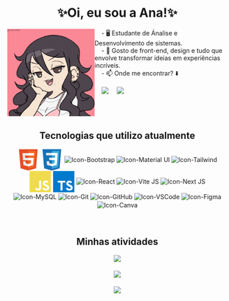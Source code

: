 <h1 align="center"> ✨Oi, eu sou a Ana!✨ </h1>

<img align="left" alt="Ana-Gif" src="./gifParaPerfil.gif" width=200px>
&nbsp;&nbsp;&nbsp;&nbsp;- 🖥️ Estudante de Ánalise e Desenvolvimento de sistemas. <br>
&nbsp;&nbsp;&nbsp;&nbsp;- 🎨 Gosto de front-end, design e tudo que envolve transformar ideias em experiências incríveis. <br>
&nbsp;&nbsp;&nbsp;&nbsp;- 📫 Onde me encontrar? ⬇️ <br>

<br>
<div>
&nbsp;&nbsp;&nbsp;&nbsp;<a href="https://www.linkedin.com/in/anapaula-garciamartins" target="_blank"><img src="https://img.shields.io/badge/-LinkedIn-%230077B5?style=for-the-badge&logo=linkedin&logoColor=white" target="_blank"></a> 
&nbsp;&nbsp;&nbsp;&nbsp;<a href="mailto:martinsgarciaana@outlook.com"><img src="https://img.shields.io/badge/Microsoft_Outlook-0078D4?style=for-the-badge&logo=microsoft-outlook&logoColor=white" target="_blank"></a>
</div>

<br>
<br>
<div style="display: inline_block" align="center"><br>
  <h2 align="center"> Tecnologias que utilizo atualmente </h2>
  <img align="center" alt="Icon-HTML" height="50" width="50" src="https://raw.githubusercontent.com/devicons/devicon/master/icons/html5/html5-original.svg" />
  <img align="center" alt="Icon-CSS" height="50" width="50" src="https://raw.githubusercontent.com/devicons/devicon/master/icons/css3/css3-original.svg" />
  <img align="center" alt="Icon-Bootstrap" height="50" width="50" src="https://cdn.jsdelivr.net/gh/devicons/devicon/icons/bootstrap/bootstrap-original.svg" />
  <img align="center" alt="Icon-Material UI" height="50" width="50" src="https://cdn.jsdelivr.net/gh/devicons/devicon/icons/materialui/materialui-original.svg" />
  <img align="center" alt="Icon-Tailwind" height="50" width="50" src="https://cdn.jsdelivr.net/gh/devicons/devicon/icons/tailwindcss/tailwindcss-original.svg" />
  <img align="center" alt="Icon-Javascript" height="50" width="50" src="https://raw.githubusercontent.com/devicons/devicon/master/icons/javascript/javascript-plain.svg" />
  <img align="center" alt="Icon-Typescript" height="50" width="50" src="https://raw.githubusercontent.com/devicons/devicon/master/icons/typescript/typescript-plain.svg" />
  <img align="center" alt="Icon-React" height="50" width="50" src="https://cdn.jsdelivr.net/gh/devicons/devicon/icons/react/react-original.svg" />
  <img align="center" alt="Icon-Vite JS" height="50" width="50" src="https://cdn.jsdelivr.net/gh/devicons/devicon/icons/vitejs/vitejs-original.svg" />
  <img align="center" alt="Icon-Next JS" height="50" width="50" src="https://cdn.jsdelivr.net/gh/devicons/devicon/icons/nextjs/nextjs-original.svg" />
  <img align="center" alt="Icon-MySQL" height="50" width="50" src="https://cdn.jsdelivr.net/gh/devicons/devicon/icons/mysql/mysql-original.svg" />
  <img align="center" alt="Icon-Git" height="50" width="50" src="https://cdn.jsdelivr.net/gh/devicons/devicon/icons/git/git-original.svg" />
  <img align="center" alt="Icon-GitHub" height="50" width="50" src="https://cdn.jsdelivr.net/gh/devicons/devicon/icons/github/github-original.svg" />
  <img align="center" alt="Icon-VSCode" height="50" width="50" src="https://cdn.jsdelivr.net/gh/devicons/devicon/icons/vscode/vscode-original.svg" />
  <img align="center" alt="Icon-Figma" height="50" width="50" src="https://cdn.jsdelivr.net/gh/devicons/devicon/icons/figma/figma-original.svg" />
  <img align="center" alt="Icon-Canva" height="50" width="50" src="https://cdn.jsdelivr.net/gh/devicons/devicon/icons/canva/canva-original.svg" />
</div>

<br>
<br>
<div align=center>
  <h2 align="center"> Minhas atividades </h2>
  <img src="https://github-readme-streak-stats.herokuapp.com?user=anapaula-garciamartins&theme=chartreuse-dark">
  <br>
  <br>
  <img src="https://github-readme-stats.vercel.app/api?username=anapaula-garciamartins&count_private=true&show_icons=true&&theme=chartreuse-dark&include_all_commits=true">
  <br>
  <br>
  <img src="https://github-readme-stats.vercel.app/api/top-langs/?username=anapaula-garciamartins&layout=compact&hide=TSQL&theme=chartreuse-dark">
</div>
